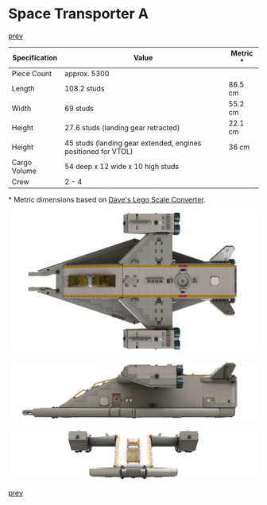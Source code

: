 # Space Transporter A

[prev](../README.md)

| Specification | Value | Metric * |
|---------------|-------|--------|
| Piece Count | approx. 5300 ||
| Length | 108.2 studs | 86.5 cm |
| Width | 69 studs | 55.2 cm |
| Height | 27.6 studs (landing gear retracted) | 22.1 cm |
| Height | 45 studs (landing gear extended, engines positioned for VTOL) | 36 cm |
| Cargo Volume | 54 deep x 12 wide x 10 high studs ||
| Crew | 2 - 4 ||

\* Metric dimensions based on [Dave's Lego Scale Converter](http://www.suave.net/~dave/cgi/scale.cgi).

![](space-transporter-a-top.png)

![](space-transporter-a-side.png)

![](space-transporter-a-front.png)

[prev](../README.md)
